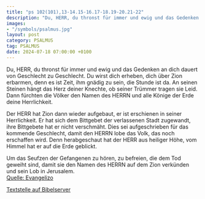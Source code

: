 ```yaml
---
title: "ps 102(101),13-14.15-16.17-18.19-20.21-22"
description: "Du, HERR, du thronst für immer und ewig und das Gedenken an dich dauert von Geschlecht zu Geschlecht. Du wirst dich erheben, dich über Zion erbarmen, denn es ist Zeit, ihm gnädig zu sein, die Stunde ist da. An seinen Steinen hängt das Herz deiner Knechte, ob seiner Trümmer tragen...."
images:
- "/symbols/psalmus.jpg"
layout: post
category: PSALMUS
tag: PSALMUS
date: 2024-07-18 07:00:00 +0100
---
```

Du, HERR, du thronst für immer und ewig und das Gedenken an dich dauert von Geschlecht zu Geschlecht.
Du wirst dich erheben, dich über Zion erbarmen, denn es ist Zeit, ihm gnädig zu sein, die Stunde ist da.
An seinen Steinen hängt das Herz deiner Knechte, ob seiner Trümmer tragen sie Leid.<!--more-->
Dann fürchten die Völker den Namen des HERRN und alle Könige der Erde deine Herrlichkeit.

Der HERR hat Zion dann wieder aufgebaut, er ist erschienen in seiner Herrlichkeit.
Er hat sich dem Bittgebet der verlassenen Stadt zugewandt, ihre Bittgebete hat er nicht verschmäht.
Dies sei aufgeschrieben für das kommende Geschlecht, damit den HERRN lobe das Volk, das noch erschaffen wird.
Denn herabgeschaut hat der HERR aus heiliger Höhe, vom Himmel hat er auf die Erde geblickt.

Um das Seufzen der Gefangenen zu hören, zu befreien, die dem Tod geweiht sind,
damit sie den Namen des HERRN auf dem Zion verkünden und sein Lob in Jerusalem.<br>
[Quelle: Evangelizo](https://evangeliumtagfuertag.org/DE/gospel)

[Textstelle auf Bibelserver](https://www.bibleserver.com/EU/ps102(101),13-14.15-16.17-18.19-20.21-22)
